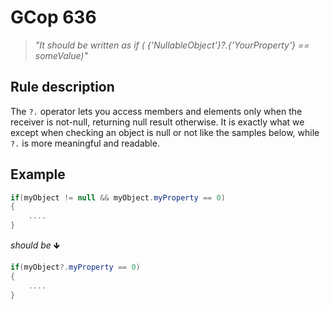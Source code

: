 ﻿# GCop 636

> *"It should be written as if ( {'NullableObject'}?.{'YourProperty'} == someValue)"*

## Rule description

The `?.` operator lets you access members and elements only when the receiver is not-null, returning null result otherwise. It is exactly what we except when checking an object is null or not like the samples below, while `?.` is more meaningful and readable.

## Example

```csharp
if(myObject != null && myObject.myProperty == 0)
{
    ....
}
```

*should be* 🡻

```csharp
if(myObject?.myProperty == 0)
{
    ....
}
```
